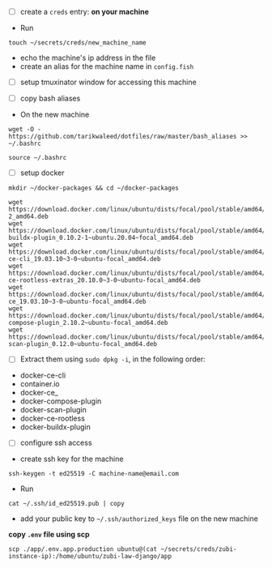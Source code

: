 - [ ] create a `creds` entry:
**on your machine**

- Run
```shell
touch ~/secrets/creds/new_machine_name
```
- echo the machine's ip address in the file
- create an alias for the  machine name in `config.fish`
- [ ] setup tmuxinator window for accessing this machine

- [ ] copy bash aliases
- On the new machine

```shell
wget -O - https://github.com/tarikwaleed/dotfiles/raw/master/bash_aliases >> ~/.bashrc
```
```shell
source ~/.bashrc
```

- [ ] setup docker
```shell
mkdir ~/docker-packages && cd ~/docker-packages
```
```shell
wget https://download.docker.com/linux/ubuntu/dists/focal/pool/stable/amd64/containerd.io_1.2.13-2_amd64.deb
wget https://download.docker.com/linux/ubuntu/dists/focal/pool/stable/amd64/docker-buildx-plugin_0.10.2-1~ubuntu.20.04~focal_amd64.deb
wget https://download.docker.com/linux/ubuntu/dists/focal/pool/stable/amd64/docker-ce-cli_19.03.10~3-0~ubuntu-focal_amd64.deb
wget https://download.docker.com/linux/ubuntu/dists/focal/pool/stable/amd64/docker-ce-rootless-extras_20.10.0~3-0~ubuntu-focal_amd64.deb
wget https://download.docker.com/linux/ubuntu/dists/focal/pool/stable/amd64/docker-ce_19.03.10~3-0~ubuntu-focal_amd64.deb
wget https://download.docker.com/linux/ubuntu/dists/focal/pool/stable/amd64/docker-compose-plugin_2.10.2~ubuntu-focal_amd64.deb
wget https://download.docker.com/linux/ubuntu/dists/focal/pool/stable/amd64/docker-scan-plugin_0.12.0~ubuntu-focal_amd64.deb
```
- [ ] Extract them using `sudo dpkg -i`, in the following order:
- docker-ce-cli
- container.io
- docker-ce_
- docker-compose-plugin
- docker-scan-plugin
- docker-ce-rootless
- docker-buildx-plugin

- [ ] configure ssh access
- create ssh key for the machine
```shell
ssh-keygen -t ed25519 -C machine-name@email.com
```

- Run
```shell
cat ~/.ssh/id_ed25519.pub | copy
```
- add your public key to `~/.ssh/authorized_keys` file on the new machine

**copy `.env` file using scp**
```shell
scp ./app/.env.app.production ubuntu@(cat ~/secrets/creds/zubi-instance-ip):/home/ubuntu/zubi-law-django/app
```